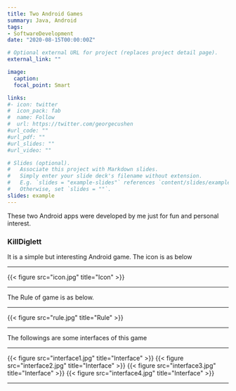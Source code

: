 ```yaml
---
title: Two Android Games 
summary: Java, Android
tags:
- SoftwareDevelopment
date: "2020-08-15T00:00:00Z"

# Optional external URL for project (replaces project detail page).
external_link: ""

image:
  caption: 
  focal_point: Smart

links:
#- icon: twitter
#  icon_pack: fab
#  name: Follow
#  url: https://twitter.com/georgecushen
#url_code: ""
#url_pdf: ""
#url_slides: ""
#url_video: ""

# Slides (optional).
#   Associate this project with Markdown slides.
#   Simply enter your slide deck's filename without extension.
#   E.g. `slides = "example-slides"` references `content/slides/example-slides.md`.
#   Otherwise, set `slides = ""`.
slides: example
---
```

These two Android apps were developed by me just for fun and personal interest.
### KillDiglett
It is a simple but interesting Android game. The icon is as below
_________________________________________________________
{{< figure src="icon.jpg" title="Icon" >}}
_________________________________________________________
The Rule of game is as below.
_________________________________________________________
{{< figure src="rule.jpg" title="Rule" >}}
_________________________________________________________
The followings are some interfaces of this game
_________________________________________________________
{{< figure src="interface1.jpg" title="Interface" >}}
{{< figure src="interface2.jpg" title="Interface" >}}
{{< figure src="interface3.jpg" title="Interface" >}}
{{< figure src="interface4.jpg" title="Interface" >}}
_________________________________________________________
